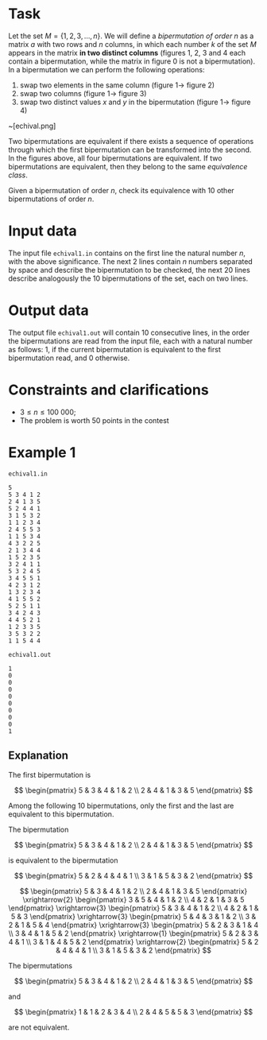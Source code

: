 
# Task

Let the set $M= \{1, 2, 3, \dots , n \}$. We will define a *bipermutation of order $n$* as a matrix $a$ with two rows and $n$ columns, in which each number $k$ of the set $M$ appears in the matrix **in two distinct columns** (figures $1$, $2$, $3$ and $4$ each contain a bipermutation, while the matrix in figure $0$ is not a bipermutation). 
In a bipermutation we can perform the following operations:
1. swap two elements in the same column (figure $1 \rightarrow$ figure $2$)
2. swap two columns (figure $1 \rightarrow$ figure $3$)
3. swap two distinct values $x$ and $y$ in the bipermutation (figure $1 \rightarrow$ figure $4$)

~[echival.png]

Two bipermutations are equivalent if there exists a sequence of operations through which the first bipermutation can be transformed into the second. In the figures above, all four bipermutations are equivalent.
If two bipermutations are equivalent, then they belong to the same *equivalence class*.

Given a bipermutation of order $n$, check its equivalence with $10$ other bipermutations of order $n$.

# Input data

The input file `echival1.in` contains on the first line the natural number $n$, with the above significance. The next $2$ lines contain $n$ numbers separated by space and describe the bipermutation to be checked, the next $20$ lines describe analogously the $10$ bipermutations of the set, each on two lines.

# Output data

The output file `echival1.out` will contain $10$ consecutive lines, in the order the bipermutations are read from the input file, each with a natural number as follows: $1$, if the current bipermutation is equivalent to the first bipermutation read, and $0$ otherwise.

# Constraints and clarifications

* $3 \leq n \leq 100\ 000$;
* The problem is worth $50$ points in the contest

# Example 1

`echival1.in`
```
5
5 3 4 1 2
2 4 1 3 5
5 2 4 4 1
3 1 5 3 2
1 1 2 3 4
2 4 5 5 3
1 1 5 3 4
4 3 2 2 5
2 1 3 4 4
1 5 2 3 5
3 2 4 1 1
5 3 2 4 5
3 4 5 5 1
4 2 3 1 2
1 3 2 3 4
4 1 5 5 2
5 2 5 1 1
3 4 2 4 3
4 4 5 2 1
1 2 3 3 5
3 5 3 2 2
1 1 5 4 4
```

`echival1.out`
```
1
0
0
0
0
0
0
0
0
1
```

## Explanation

The first bipermutation is 

$$
\begin{pmatrix}
5 & 3 & 4 & 1 & 2 \\
2 & 4 & 1 & 3 & 5
\end{pmatrix}
$$

Among the following $10$ bipermutations, only the first and the last are equivalent to this bipermutation.

The bipermutation 

$$
\begin{pmatrix}
5 & 3 & 4 & 1 & 2 \\
2 & 4 & 1 & 3 & 5
\end{pmatrix}
$$

is equivalent to the bipermutation

$$
\begin{pmatrix}
5 & 2 & 4 & 4 & 1 \\
3 & 1 & 5 & 3 & 2
\end{pmatrix}
$$

$$
\begin{pmatrix}
5 & 3 & 4 & 1 & 2 \\
2 & 4 & 1 & 3 & 5
\end{pmatrix} \xrightarrow{2} \begin{pmatrix}
3 & 5 & 4 & 1 & 2 \\
4 & 2 & 1 & 3 & 5
\end{pmatrix} \xrightarrow{3} \begin{pmatrix}
5 & 3 & 4 & 1 & 2 \\
4 & 2 & 1 & 5 & 3
\end{pmatrix} \xrightarrow{3} \begin{pmatrix}
5 & 4 & 3 & 1 & 2 \\
3 & 2 & 1 & 5 & 4
\end{pmatrix} \xrightarrow{3} \begin{pmatrix}
5 & 2 & 3 & 1 & 4 \\
3 & 4 & 1 & 5 & 2
\end{pmatrix} \xrightarrow{1} \begin{pmatrix}
5 & 2 & 3 & 4 & 1 \\
3 & 1 & 4 & 5 & 2
\end{pmatrix} \xrightarrow{2} \begin{pmatrix}
5 & 2 & 4 & 4 & 1 \\
3 & 1 & 5 & 3 & 2
\end{pmatrix}
$$

The bipermutations

$$
\begin{pmatrix}
5 & 3 & 4 & 1 & 2 \\
2 & 4 & 1 & 3 & 5
\end{pmatrix}
$$

and

$$
\begin{pmatrix}
1 & 1 & 2 & 3 & 4 \\
2 & 4 & 5 & 5 & 3
\end{pmatrix}
$$

are not equivalent.
```
